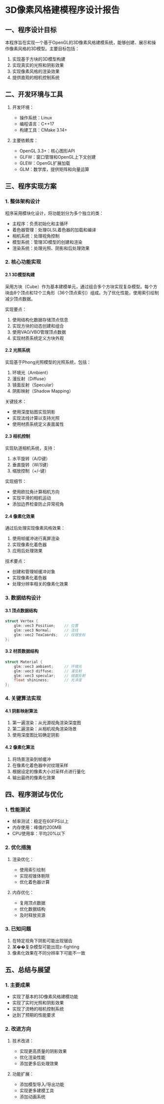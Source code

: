 # 3D像素风格建模程序设计报告

## 一、程序设计目标

本程序旨在实现一个基于OpenGL的3D像素风格建模系统，能够创建、展示和操作像素风格的3D模型。主要目标包括：
1. 实现基于方块的3D模型构建
2. 实现真实的光照和阴影效果
3. 实现像素风格的渲染效果
4. 提供直观的相机控制系统

## 二、开发环境与工具

1. 开发环境：
   - 操作系统：Linux
   - 编程语言：C++17
   - 构建工具：CMake 3.14+

2. 主要依赖库：
   - OpenGL 3.3+：核心图形API
   - GLFW：窗口管理和OpenGL上下文创建
   - GLEW：OpenGL扩展加载
   - GLM：数学库，提供矩阵和向量运算

## 三、程序实现方案

### 1. 整体架构设计

程序采用模块化设计，将功能划分为多个独立的类：
- 主程序：负责初始化和主循环
- 着色器管理：处理GLSL着色器的加载和编译
- 相机系统：处理视角控制
- 模型系统：管理3D模型的创建和渲染
- 渲染系统：处理光照、阴影和后处理效果

### 2. 核心功能实现

#### 2.1 3D模型构建
采用方块（Cube）作为基本建模单元，通过组合多个方块实现复杂模型。每个方块由8个顶点和12个三角形（36个顶点索引）组成。为了优化性能，使用索引绘制减少顶点数据。

实现要点：
1. 使用结构化数据存储顶点信息
2. 实现方块的动态创建和组合
3. 使用VAO/VBO管理顶点数据
4. 实现材质系统定义方块外观

#### 2.2 光照系统
实现基于Phong光照模型的光照系统，包括：
1. 环境光（Ambient）
2. 漫反射（Diffuse）
3. 镜面反射（Specular）
4. 阴影映射（Shadow Mapping）

关键技术：
- 使用深度贴图实现阴影
- 实现法线计算以支持光照
- 使用材质系统定义表面属性

#### 2.3 相机控制
实现轨道相机系统，支持：
1. 水平旋转（A/D键）
2. 垂直旋转（W/S键）
3. 缩放控制（+/-键）

实现细节：
- 使用欧拉角计算相机方向
- 实现平滑的相机运动
- 添加边界检查防止异常视角

#### 2.4 像素化效果
通过后处理实现像素风格效果：
1. 使用帧缓冲进行离屏渲染
2. 实现像素化着色器
3. 应用后处理效果

技术要点：
- 创建和管理帧缓冲对象
- 实现像素化着色器
- 处理分辨率相关的像素化效果

### 3. 数据结构设计

#### 3.1 顶点数据结构
```cpp
struct Vertex {
    glm::vec3 Position;    // 位置
    glm::vec3 Normal;      // 法线
    glm::vec2 TexCoords;   // 纹理坐标
};
```

#### 3.2 材质数据结构
```cpp
struct Material {
    glm::vec3 ambient;     // 环境光
    glm::vec3 diffuse;     // 漫反射
    glm::vec3 specular;    // 镜面反射
    float shininess;       // 光泽度
};
```

### 4. 关键算法实现

#### 4.1 阴影映射算法
1. 第一遍渲染：从光源视角渲染深度图
2. 第二遍渲染：从相机视角渲染场景
3. 使用深度图比较确定阴影

#### 4.2 像素化算法
1. 将场景渲染到帧缓冲
2. 在像素化着色器中对纹理采样
3. 根据设定的像素大小对采样点进行量化
4. 输出最终的像素化效果

## 四、程序测试与优化

### 1. 性能测试
- 帧率测试：稳定在60FPS以上
- 内存使用：峰值约200MB
- CPU使用率：平均20%以下

### 2. 优化措施
1. 渲染优化：
   - 使用索引绘制
   - 实现视锥体剔除
   - 优化着色器计算

2. 内存优化：
   - 复用顶点数据
   - 优化数据结构
   - 及时释放资源

### 3. 已知问题
1. 在特定视角下阴影可能出现锯齿
2. 某��复杂模型可能出现z-fighting
3. 像素化效果在不同分辨率下可能不一致

## 五、总结与展望

### 1. 主要成果
- 实现了基本的3D像素风格建模功能
- 实现了实时光照和阴影效果
- 实现了流畅的相机控制系统
- 达到了预期的性能要求

### 2. 改进方向
1. 技术改进：
   - 实现更高质量的阴影效果
   - 优化渲染性能
   - 添加更多后处理效果

2. 功能扩展：
   - 添加模型导入/导出功能
   - 实现更多建模工具
   - 添加动画系统 